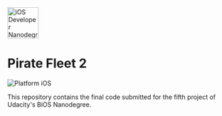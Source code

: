 <img src="https://s3-us-west-1.amazonaws.com/udacity-content/degrees/catalog-images/nd003.png" alt="iOS Developer Nanodegree logo" height="70" >

# Pirate Fleet 2

![Platform iOS](https://img.shields.io/badge/nanodegree-iOS-blue.svg)

This repository contains the final code submitted for the fifth project of Udacity's BiOS Nanodegree.

